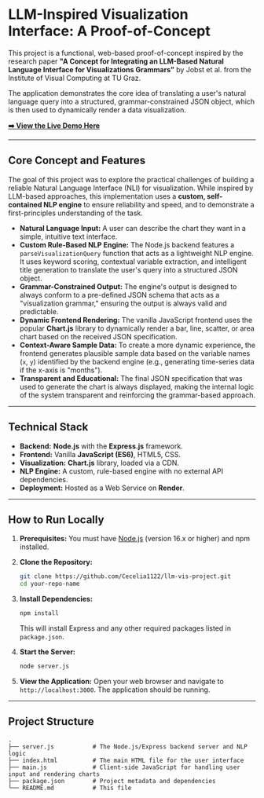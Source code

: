 # LLM-Inspired Visualization Interface: A Proof-of-Concept

This project is a functional, web-based proof-of-concept inspired by the research paper **"A Concept for Integrating an LLM-Based Natural Language Interface for Visualizations Grammars"** by Jobst et al. from the Institute of Visual Computing at TU Graz.

The application demonstrates the core idea of translating a user's natural language query into a structured, grammar-constrained JSON object, which is then used to dynamically render a data visualization.

**[➡️ View the Live Demo Here]( https://llm-vis-demo.onrender.com/)**

---

## Core Concept and Features

The goal of this project was to explore the practical challenges of building a reliable Natural Language Interface (NLI) for visualization. While inspired by LLM-based approaches, this implementation uses a **custom, self-contained NLP engine** to ensure reliability and speed, and to demonstrate a first-principles understanding of the task.

-   **Natural Language Input:** A user can describe the chart they want in a simple, intuitive text interface.
-   **Custom Rule-Based NLP Engine:** The Node.js backend features a `parseVisualizationQuery` function that acts as a lightweight NLP engine. It uses keyword scoring, contextual variable extraction, and intelligent title generation to translate the user's query into a structured JSON object.
-   **Grammar-Constrained Output:** The engine's output is designed to always conform to a pre-defined JSON schema that acts as a "visualization grammar," ensuring the output is always valid and predictable.
-   **Dynamic Frontend Rendering:** The vanilla JavaScript frontend uses the popular **Chart.js** library to dynamically render a bar, line, scatter, or area chart based on the received JSON specification.
-   **Context-Aware Sample Data:** To create a more dynamic experience, the frontend generates plausible sample data based on the variable names (`x`, `y`) identified by the backend engine (e.g., generating time-series data if the x-axis is "months").
-   **Transparent and Educational:** The final JSON specification that was used to generate the chart is always displayed, making the internal logic of the system transparent and reinforcing the grammar-based approach.

---

## Technical Stack

-   **Backend:** **Node.js** with the **Express.js** framework.
-   **Frontend:** Vanilla **JavaScript (ES6)**, HTML5, CSS.
-   **Visualization:** **Chart.js** library, loaded via a CDN.
-   **NLP Engine:** A custom, rule-based engine with no external API dependencies.
-   **Deployment:** Hosted as a Web Service on **Render**.

---

## How to Run Locally

1.  **Prerequisites:** You must have [Node.js](https://nodejs.org/) (version 16.x or higher) and npm installed.

2.  **Clone the Repository:**
    ```bash
    git clone https://github.com/Cecelia1122/llm-vis-project.git
    cd your-repo-name
    ```

3.  **Install Dependencies:**
    ```bash
    npm install
    ```
    This will install Express and any other required packages listed in `package.json`.

4.  **Start the Server:**
    ```bash
    node server.js
    ```

5.  **View the Application:**
    Open your web browser and navigate to `http://localhost:3000`. The application should be running.

---

## Project Structure

```
.
├── server.js           # The Node.js/Express backend server and NLP logic
├── index.html          # The main HTML file for the user interface
├── main.js             # Client-side JavaScript for handling user input and rendering charts
├── package.json        # Project metadata and dependencies
└── README.md           # This file
```
